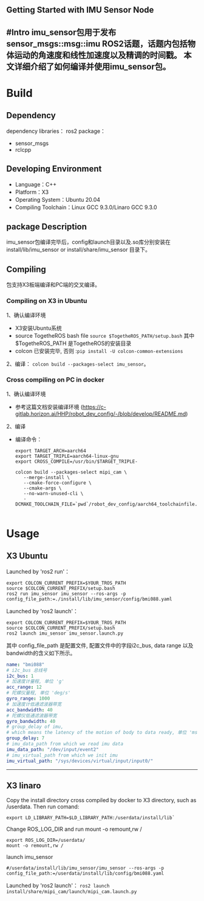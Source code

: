  Getting Started with IMU Sensor Node
---
#Intro
imu_sensor包用于发布sensor_msgs::msg::imu ROS2话题，话题内包括物体运动的角速度和线性加速度以及精调的时间戳。
本文详细介绍了如何编译并使用imu_sensor包。
---

# Build

## Dependency

dependency libraries：
ros2 package：
- sensor_msgs
- rclcpp

## Developing Environment

- Language：C++
- Platform：X3
- Operating System：Ubuntu 20.04
- Compiling Toolchain：Linux GCC 9.3.0/Linaro GCC 9.3.0
## package Description
imu_sensor包编译完毕后，config和launch目录以及.so库分别安装在
install/lib/imu_sensor or install/share/imu_sensor 目录下。

## Compiling
包支持X3板端编译和PC端的交叉编译。
### Compiling on X3 in Ubuntu
1、确认编译环境
- X3安装Ubuntu系统
- source TogetheROS bash file `source $TogetheROS_PATH/setup.bash` 其中$TogetheROS_PATH 是TogetheROS的安装目录
- colcon 已安装完毕, 否则 :`pip install -U colcon-common-extensions`

2、编译：
  `colcon build --packages-select imu_sensor`。


### Cross compiling on PC in docker 

1、确认编译环境
- 参考这篇文档安装编译环境
 (https://c-gitlab.horizon.ai/HHP/robot_dev_config/-/blob/develop/README.md)


2、编译

- 编译命令： 

  ```
  export TARGET_ARCH=aarch64
  export TARGET_TRIPLE=aarch64-linux-gnu
  export CROSS_COMPILE=/usr/bin/$TARGET_TRIPLE-
  
  colcon build --packages-select mipi_cam \
     --merge-install \
     --cmake-force-configure \
     --cmake-args \
     --no-warn-unused-cli \
     -DCMAKE_TOOLCHAIN_FILE=`pwd`/robot_dev_config/aarch64_toolchainfile.cmake
     
  ```
  

# Usage
## X3 Ubuntu

Launched by 'ros2 run'：

```
export COLCON_CURRENT_PREFIX=$YOUR_TROS_PATH
source $COLCON_CURRENT_PREFIX/setup.bash
ros2 run imu_sensor imu_sensor --ros-args -p config_file_path:=./install/lib/imu_sensor/config/bmi088.yaml
```
Launched by 'ros2 launch'：
```
export COLCON_CURRENT_PREFIX=$YOUR_TROS_PATH
source $COLCON_CURRENT_PREFIX/setup.bash
ros2 launch imu_sensor imu_sensor.launch.py
```

其中 config_file_path 是配置文件, 配置文件中的字段i2c_bus, data range 以及 bandwidth的含义如下所示。
```YAML
name: "bmi088"
# i2c_bus 总线号
i2c_bus: 1
# 加速度计量程, 单位 'g'
acc_range: 12
# 陀螺仪量程, 单位 'deg/s'
gyro_range: 1000
# 加速度计低通滤波器带宽
acc_bandwidth: 40
# 陀螺仪低通滤波器带宽
gyro_bandwidth: 40
# group_delay of imu,
# which means the latency of the motion of body to data ready, 单位 'ms'
group_delay: 7
# imu_data_path from which we read imu data
imu_data_path: "/dev/input/event2"
# imu_virtual_path from which we init imu
imu_virtual_path: "/sys/devices/virtual/input/input0/"
```

---

## X3 linaro
Copy the install directory cross compiled by docker to X3 directory, 
such as /userdata. Then run comand:
````
export LD_LIBRARY_PATH=$LD_LIBRARY_PATH:/userdata/install/lib`
````

Change ROS_LOG_DIR and run mount -o remount,rw /
```
export ROS_LOG_DIR=/userdata/
mount -o remount,rw /
```

launch imu_sensor
```
#/userdata/install/lib/imu_sensor/imu_sensor --ros-args -p config_file_path:=/userdata/install/lib/config/bmi088.yaml
```

Launched by 'ros2 launch'：
`ros2 launch install/share/mipi_cam/launch/mipi_cam.launch.py`
